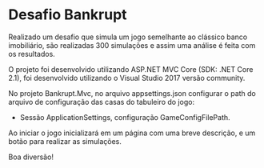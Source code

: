 # Desafio Bankrupt

Realizado um desafio que simula um jogo semelhante ao clássico banco imobiliário, são realizadas 300 simulações e assim uma análise é feita com os resultados.

O projeto foi desenvolvido utilizando ASP.NET MVC Core (SDK: .NET Core 2.1), foi desenvolvido utilizando o Visual Studio 2017 versão community.

No projeto Bankrupt.Mvc, no arquivo appsettings.json configurar o path do arquivo de configuração das casas do tabuleiro do jogo:
- Sessão ApplicationSettings, configuração GameConfigFilePath.

Ao iniciar o jogo inicializará em um página com uma breve descrição, e um botão para realizar as simulações.

Boa diversão!
